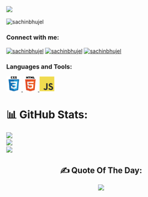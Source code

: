 <img src="https://bubkoo-server.vercel.app/365dots"/>

<p align="left"> <img src="https://komarev.com/ghpvc/?username=sachinbhujel&label=Profile%20views&color=0e75b6&style=for-the-badge" alt="sachinbhujel" /> </p>

<h3 align="left">Connect with me:</h3>
<p align="left">
<a href="https://codepen.io/sachinbhujel" target="blank"><img align="center" src="https://raw.githubusercontent.com/rahuldkjain/github-profile-readme-generator/master/src/images/icons/Social/codepen.svg" alt="sachinbhujel" height="30" width="40" /></a>
<a href="https://www.instagram.com/imsachinbhujel" target="blank"><img align="center" src="https://raw.githubusercontent.com/rahuldkjain/github-profile-readme-generator/master/src/images/icons/Social/instagram.svg" alt="sachinbhujel" height="30" width="40" /></a>
<a href="https://www.facebook.com/imsachinbhujel" target="blank"><img align="center" src="https://raw.githubusercontent.com/rahuldkjain/github-profile-readme-generator/master/src/images/icons/Social/facebook.svg" alt="sachinbhujel" height="30" width="40" /></a>


<h3 align="left">Languages and Tools:</h3>
<p align="left"> <a href="https://www.w3schools.com/css/" target="_blank" rel="noreferrer"> <img src="https://raw.githubusercontent.com/devicons/devicon/master/icons/css3/css3-original-wordmark.svg" alt="css3" width="40" height="40"/> </a> <a href="https://www.w3.org/html/" target="_blank" rel="noreferrer"> <img src="https://raw.githubusercontent.com/devicons/devicon/master/icons/html5/html5-original-wordmark.svg" alt="html5" width="40" height="40"/> </a> <a href="https://developer.mozilla.org/en-US/docs/Web/JavaScript" target="_blank" rel="noreferrer"> <img src="https://raw.githubusercontent.com/devicons/devicon/master/icons/javascript/javascript-original.svg" alt="javascript" width="40" height="40"/> </a> </p>

# 📊 GitHub Stats:
![](https://github-readme-stats.vercel.app/api?username=Sachinbhujel&theme=dark&hide_border=false&include_all_commits=false&count_private=false)<br/>
![](https://github-readme-streak-stats.herokuapp.com/?user=Sachinbhujel&theme=dark&hide_border=false)<br/>
![](https://github-readme-stats.vercel.app/api/top-langs/?username=Sachinbhujel&theme=dark&hide_border=false&include_all_commits=false&count_private=false&layout=compact)

<div align="center"> 
  <h2>✍️ Quote Of The Day:</h3>
  <img src="https://quotes-github-readme.vercel.app/api?type=horizontal&theme=radical">
</div>
